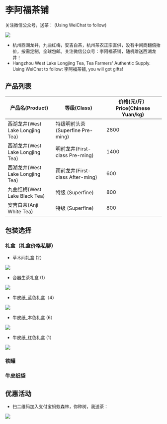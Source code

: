 # 李阿福茶铺

关注微信公众号，送茶：
(Using WeiChat to follow)

![](weixin/assets/images/qrcode.jpg)

* 杭州西湖龙井，九曲红梅，安吉白茶，杭州茶农正宗直供，没有中间商翻倍抬价，按需定制，全球包邮。关注微信公众号：李阿福茶铺，随机赠送西湖龙井！
* Hangzhou West Lake Longjing Tea, Tea Farmers' Authentic Supply. Using WeiChat to follow: 李阿福茶铺, you will got gifts!

## 产品列表

|产品名(Product)   |  等级(Class)       | 价格(元/斤）Price(Chinese Yuan/kg)|
| ---    |  ---       |  ---     |
|西湖龙井(West Lake Longjing Tea) | 特级明前头茶(Superfine Pre-ming) | 2800     |
|西湖龙井(West Lake Longjing Tea)  | 明前龙井(First-class Pre-ming)     | 1400    |
|西湖龙井(West Lake Longjing Tea)  | 雨前龙井(First-class After-ming)      | 600     |
|九曲红梅(West Lake Black Tea)  | 特级 (Superfine)        | 800     |
|安吉白茶(Anji White Tea) | 特级 (Superfine)        | 800     |

## 包装选择

### 礼盒（礼盒价格私聊）

* 草木间礼盒 (2）

![](weixin/assets/images/packages/草木间礼盒.png)

* 合器生茶礼盒 (1）

![](weixin/assets/images/packages/合器生茶.jpeg)

* 牛皮纸_蓝色礼盒（4）

![](weixin/assets/images/packages/牛皮纸_蓝色礼盒.png)

* 牛皮纸_本色礼盒 (6）

![](weixin/assets/images/packages/牛皮纸_本色礼盒.png)

* 牛皮纸_红色礼盒 (1）

![](weixin/assets/images/packages/牛皮纸_红色礼盒.png)



### 铁罐

### 牛皮纸袋

## 优惠活动

* 扫二维码加入支付宝蚂蚁森林，你种树，我送茶：

![](donates/assets/images/mayisenlin.png)
